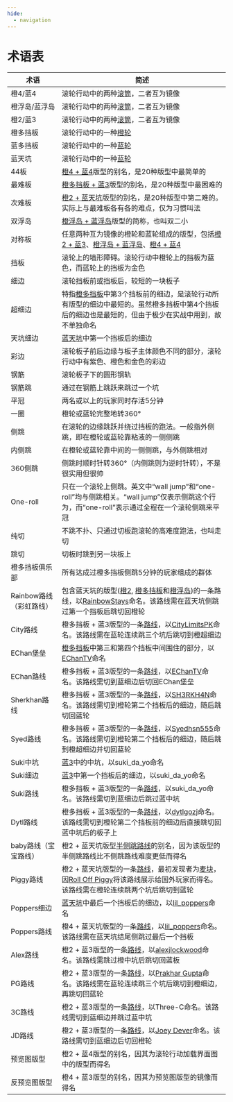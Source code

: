 ```yaml
---
hide:
  - navigation
---
```


# 术语表

| 术语                        | 简述 |
| --------------------------- | ----------- |
| 橙4/蓝4                     | 滚轮行动中的两种[滚筒](./rolls/easy-4.md)，二者互为镜像 |
| 橙浮岛/蓝浮岛                | 滚轮行动中的两种[滚筒](./rolls/isolated-duo.md)，二者互为镜像 |
| 橙2/蓝3                     | 滚轮行动中的两种[滚筒](./rolls/closed-open-open-closed.md)，二者互为镜像 |
| 橙多挡板                     | 滚轮行动中的一种[橙轮](./rolls/5-waller.md) |
| 蓝多挡板                     | 滚轮行动中的一种[蓝轮](./rolls/pillar-trench.md) |
| 蓝天坑                      | 滚轮行动中的一种[蓝轮](./rolls/grand-canyon.md) |
| 44板                        | [橙4 + 蓝4](./variations/easy-4-easy-4.md)版型的别名，是20种版型中最简单的 |
| 最难板                      | [橙多挡板 + 蓝3](./variations/5-waller-open-closed.md)版型的别名，是20种版型中最困难的 |
| 次难板                      | [橙2 + 蓝天坑](./variations/closed-open-grand-canyon.md)版型的别名，是20种版型中第二难的。实际上与最难板各有各的难点，仅为习惯叫法 |
| 双浮岛                      | [橙浮岛 + 蓝浮岛](./variations/isolated-duo-isolated-duo.md)版型的简称，也叫双二小 |
| 对称板                      | 任意两种互为镜像的橙轮和蓝轮组成的版型，包括[橙2 + 蓝3](./variations/closed-open-open-closed.md)、[橙浮岛 + 蓝浮岛](./variations/isolated-duo-isolated-duo.md)、[橙4 + 蓝4](./variations/easy-4-easy-4.md) |
| 挡板                        | 滚轮上的墙形障碍。滚轮行动中橙轮上的挡板为蓝色，而蓝轮上的挡板为金色 |
| 细边                        | 滚轮挡板前或挡板后，较短的一块板子 |
| 超细边                      | 特指[橙多挡板](./rolls/5-waller.md)中第3个挡板前的细边，是滚轮行动所有版型的细边中最短的。虽然橙多挡板中第4个挡板后的细边也是最短的，但由于极少在实战中用到，故不单独命名 |
| 天坑细边                     | [蓝天坑](./rolls/grand-canyon.md)中第一个挡板后的细边 |
| 彩边                        | 滚轮板子前后边缘与板子主体颜色不同的部分，滚轮行动中有紫色、橙色和金色的彩边 |
| 钢筋                        | 滚轮板子下的圆形钢轨 |
| 钢筋跳                      | 通过在钢筋上跳跃来跳过一个坑 |
| 平冠                        | 两名或以上的玩家同时存活5分钟 |
| 一圈                        | 橙轮或蓝轮完整地转360° |
| 侧跳                        | 在滚轮的边缘跳跃并绕过挡板的跑法。一般指外侧跳，即在橙轮或蓝轮靠粘液的一侧侧跳 |
| 内侧跳                      | 在橙轮或蓝轮靠中间的一侧侧跳，与外侧跳相对 |
| 360侧跳                     | 侧跳时顺时针转360°（内侧跳则为逆时针转），不是很实用但很帅 |
| One-roll                    | 只在一个滚轮上侧跳。英文中“wall jump”和“one-roll”均与侧跳相关。“wall jump”仅表示侧跳这个行为，而“one-roll”表示通过全程在一个滚轮侧跳来平冠 |
| 纯切                        | 不跳不扑、只通过切板跑滚轮的高难度跑法，也叫走切 |
| 跳切                        | 切板时跳到另一块板上 |
| 橙多挡板俱乐部               | 所有达成过橙多挡板侧跳5分钟的玩家组成的群体 |
| Rainbow路线（彩虹路线）      | 包含蓝天坑的版型([橙2](./variations/closed-open-grand-canyon.md#rainbows-path), [橙多挡板](./variations/5-waller-grand-canyon.md#rainbows-path)和[橙浮岛](./variations/isolated-duo-grand-canyon.md#rainbows-path))的一条路线，以[RainbowStays][RainbowStays]命名。该路线需在蓝天坑侧跳过第一个挡板后跳切回橙轮 |
| City路线                    | 橙多挡板 + 蓝3版型的一条[路线](./variations/5-waller-open-closed.md#citys-path)，以[CityLimitsPK][CityLimitsPK]命名。该路线需在蓝轮连续跳三个坑后跳切到橙超细边 |
| EChan堡垒                   | [橙多挡板](./rolls/5-waller.md)中第三和第四个挡板中间围住的部分，以[EChanTV][EChanTV]命名 |
| EChan路线                   | 橙多挡板 + 蓝3版型的一条[路线](./variations/5-waller-open-closed.md#echans-path)，以[EChanTV][EChanTV]命名。该路线需切到蓝细边后切回EChan堡垒 |
| Sherkhan路线                | 橙多挡板 + 蓝3版型的一条[路线](./variations/5-waller-open-closed.md#sherkhans-path)，以[SH3RKH4N][SH3RKH4N]命名。该路线需切到橙轮第二个挡板后的细边，随后跳切回蓝轮 |
| Syed路线                    | 橙多挡板 + 蓝3版型的一条[路线](./variations/5-waller-open-closed.md#syeds-path)，以[Syedhsn555][Syed]命名。该路线需切到橙轮第二个挡板后的细边，随后跳到橙超细边并切回蓝轮 |
| Suki中坑                    | [蓝3](./rolls/closed-open-open-closed.md)中的中坑，以suki_da_yo命名 |
| Suki细边                    | [蓝3](./rolls/closed-open-open-closed.md)中第一个挡板后的细边，以suki_da_yo命名 |
| Suki路线                    | 橙多挡板 + 蓝3版型的一条[路线](./variations/5-waller-open-closed.md#sukis-path)，以suki_da_yo命名。该路线需切到蓝细边后跳过蓝中坑 |
| Dytl路线                    | 橙多挡板 + 蓝3版型的一条[路线](./variations/5-waller-open-closed.md#dytls-path)，以[dytlgozj][dytlgozj]命名。该路线需切到橙轮第二个挡板前的细边后直接跳切回蓝中坑后的板子上 |
| baby路线（宝宝路线）         | 橙2 + 蓝天坑版型[半侧跳路线](./variations/closed-open-grand-canyon.md#outer-wall-jump)的别名，因为该版型的半侧跳路线比不侧跳路线难度更低而得名|
| Piggy路线                   | 橙2 + 蓝天坑版型的一条[路线](./variations/closed-open-grand-canyon.md#piggys-path)，最初发现者为[麦块][麦块]，因[Roll Off Piggy][RollOffPiggy]将该路线展示给国外玩家而得名。该路线需在橙轮连续跳两个坑后跳切到蓝轮 |
| Poppers细边                 | [蓝天坑](./rolls/grand-canyon.md)中最后一个挡板后的细边，以[lil_poppers][lil_poppers]命名 |
| Poppers路线                 | 橙4 + 蓝天坑版型的一条[路线](./variations/easy-4-grand-canyon.md#poppers-path)，以[lil_poppers][lil_poppers]命名。该路线需在蓝天坑结尾侧跳过最后一个挡板 |
| Alex路线                    | 橙2 + 蓝3版型的一条[路线](./variations/closed-open-open-closed.md#alexs-path)，以[alexjlockwood][alexjlockwood]命名。该路线需跳过橙中坑后跳切回蓝板 |
| PG路线                      | 橙2 + 蓝3版型的一条[路线](./variations/closed-open-open-closed.md#pgs-path)，以[Prakhar Gupta][PG]命名。该路线需在蓝轮连续跳三个坑后跳切到橙细边，再跳切回蓝轮 |
| 3C路线                      | 橙2 + 蓝3版型的一条[路线](./variations/closed-open-open-closed.md#3cs-path)，以Three-C命名。该路线需切到蓝细边并跳过蓝中坑 |
| JD路线                      | 橙2 + 蓝3版型的一条[路线](./variations/closed-open-open-closed.md#jds-path)，以[Joey Dever][JD]命名。该路线需切到蓝细边后切回橙轮 |
| 预览图版型                  | 橙2 + 蓝4版型的别名，因其为滚轮行动加载界面图中的版型而得名 |
| 反预览图版型                | 橙4 + 蓝3版型的别名，因其为预览图版型的镜像而得名 |

[alexjlockwood]: <https://www.twitch.tv/alexjlockwood> "alexjlockwood's Twitch"
[CityLimitsPK]: <https://www.twitch.tv/citylimitspk> "CityLimitsPK's Twitch"
[EChanTV]: <https://www.youtube.com/user/hellomotto39> "EChan's YouTube"
[JD]: <https://www.twitch.tv/jdever449> "JD's Twitch"
[lil_poppers]: <https://www.twitch.tv/williamschiv> "lil_poppers' Twitch"
[RollOffPiggy]: <https://space.bilibili.com/476949409> "Roll Off Piggy's Bilibili"
[PG]: <https://www.twitch.tv/prakhar10gupta> "PG's Twitch"
[RainbowStays]: <https://space.bilibili.com/4650641> "Rainbow's BiliBili"
[SH3RKH4N]: <https://www.twitch.tv/sh3rkh4ntv> "SH3RKH4N's Twitch"
[Syed]: <https://www.youtube.com/channel/UCZXTEu6Qa8WDR4IeAyunaig> "Syed's YouTube"
[dytlgozj]: <https://www.twitch.tv/dytlgozj> "dytlgozj's Twitch"
[麦块]: <https://space.bilibili.com/394453214> "麦块's Bilibili"
